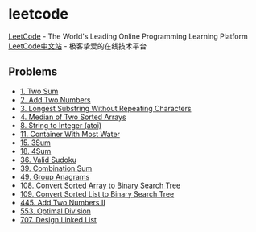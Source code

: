 # leetcode

[LeetCode](https://leetcode.com) - The World's Leading Online Programming Learning Platform  
[LeetCode中文站](https://leetcode-cn.com/problemset/all/) - 极客挚爱的在线技术平台

## Problems

* [1. Two Sum](./solutions/001.Two-Sum.md)
* [2. Add Two Numbers](./solutions/002.Add-Two-Numbers.md)
* [3. Longest Substring Without Repeating Characters](./solutions/003.Longest-Substring-Without-Repeating-Characters.md)
* [4. Median of Two Sorted Arrays](./solutions/004.Median-of-Two-Sorted-Arrays.md)
* [8. String to Integer (atoi)](./solutions/008.String-to-Integer.md)
* [11. Container With Most Water](./solutions/011.Container-With-Most-Water.md)
* [15. 3Sum](./solutions/015.3Sum.md)
* [18. 4Sum](./solutions/018.4Sum.md)
* [36. Valid Sudoku](./solutions/036.Valid-Sudoku.md)
* [39. Combination Sum](./solutions/039.Combination-Sum.md)
* [49. Group Anagrams](./solutions/049.Group-Anagrams.md)
* [108. Convert Sorted Array to Binary Search Tree](./solutions/108.Convert-Sorted-Array-to-Binary-Search-Tree.md)
* [109. Convert Sorted List to Binary Search Tree](./solutions/109.Convert-Sorted-List-to-Binary-Search-Tree.md)
* [445. Add Two Numbers II](./solutions/445.Add-Two-Numbers-II.md)
* [553. Optimal Division](./solutions/553.Optimal-Division.md)
* [707. Design Linked List](./solutions/707.Design-Linked-List.md)